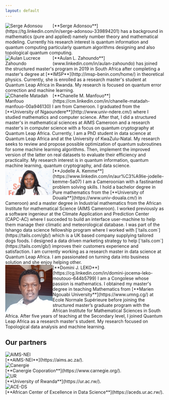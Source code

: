```yaml
---
layout: default
---
```



 
          

<div class='orgWrapper'>
<img align="left" src="assets/images/sa.jpg" alt="Serge Adonsou" width="150">
<div class='bioWrapper'>
[**Serge Adonsou**](https://tg.linkedin.com/in/serge-adonsou-339894201) has a background in mathematics (pure and applied) namely number theory and mathematical modeling. Currently his research interest is quantum information and quantum computing particularly quantum algorithms designing and also topological quantum computing.
</div>
</div>


<div class='orgWrapper'>
<img align="left" src="assets/images/az.jpg" alt="Aulan Lucrece Zahoundo
" width="150">
<div class='bioWrapper'>
[**Aulan L. Zahoundo**](www.linkedin.com/in/aulan-zahoundo) has joined the structured master's program in 2019 in South Africa after completing a master's degree at [**IMSP**](http://imsp-benin.com/home/) in theoretical physics. Currently, she is enrolled as a research master's student at Quantum Leap Africa in Rwanda. My research is focused on quantum error correction and machine learning.
</div>
</div>



<div class='orgWrapper'>
<img align="left" src="assets/images/az.jpg" alt="Chanelle Matadah Manfouo
" width="150">
<div class='bioWrapper'>
[**Chanelle M. Manfouo**](https://cm.linkedin.com/in/chanelle-matadah-manfouo-00a946130)  I am from Cameroon. I graduated from the [**University of Ngaoundere**](http://www.univ-ndere.cm/) where I studied mathematics and computer science. After that, I did a structured master's in mathematical sciences at AIMS Cameroon and a research master's in computer science with a focus on quantum cryptography at Quantum Leap Africa. Currently, I am a PhD student in data science at Quantum Leap Africa and at the University of KwaZulu-Natal. My research seeks to review and propose possible optimization of quantum subroutines for some machine learning algorithms. Then, implement the improved version of the latter on real datasets to evaluate their efficiency and practicality. My research interest is in quantum information, quantum machine learning, quantum cryptography, and data science.
</div>
</div>


<div class='orgWrapper'>
<img align="left" src="assets/images/jak.jpg" alt="Jodelle Aurelie Kemme
" width="150">
<div class='bioWrapper'>
[**Jodelle A. Kemme**](https://www.linkedin.com/in/aur%C3%A9lie-jodelle-kemme-5a07)  I am a Cameroonian with a fastinanted problem solving skills.
I hold a bachelor degree in Pure mathematics from the [**University of Douala**](https://www.univ-douala.cm/) in Cameroon) and a master degree in Industrial
mathematics from the African Institute for mathematical Science (AIMS Cameroon). I worked previously as a software ingenieur at the Climate Application and Prediction Center (CAPC-AC) where I succeded to build an interface user-machine to help them manage their climatic and meteorological database. I was part of the Ishango data science fellowship program where I worked with [`tails.com`](https://tails.com/gb/) which is a UK based company supplying tailored dogs foods. I designed a data driven marketing strategy to help [`tails.com`](https://tails.com/gb/) improves their customers experience and satisfaction. I am currently working as a research master in data science at Quantum Leap Africa. I am passionated on turning data into business solution and she enjoy helping other.
</div>
</div>
  
 
<div class='orgWrapper'>
<img align="left" src="assets/images/djl.jpg" alt="Domini Jocema LEKO
" width="150">
<div class='bioWrapper'>
[**Domini J. LEKO**](https://cg.linkedin.com/in/domini-jocema-leko-moutouo-644b5799) I am a Congolese whose passion is mathematics. I obtained my master's degree in teaching Mathematics from [**Marien Ngouabi University**](https://www.umng.cg/) at Ecole Normale Supérieure before joining the structured master’s graduate program with the African Institute for Mathematical Sciences in South Africa. After five years of teaching at the Secondary level, I joined Quantum Leap Africa as a research master's student. My research focused on Topological data analysis and machine learning.
</div>
</div>
 
 
 
 
 







## Our partners


<div class='orgWrapper'>
<img src="/assets/images/AIMS_logo.PNG" alt="AIMS-NEI" width="150" />
<div class='bioWrapper'>
[**AIMS-NEI**](https://aims.ac.za/).
</div>
</div>


<div class='orgWrapper'>
<img src="/assets/images/Canergie_logo.PNG" alt="Canergie" width="150" /> 
<div class='bioWrapper'>
[**Canergie Coporation**](https://www.carnegie.org/).
</div>
</div>
 
<div class='orgWrapper'>
<img src="/assets/images/UR_logo.PNG" alt="UR" width="150" /> 
<div class='bioWrapper'>
[**University of Rwanda**](https://ur.ac.rw/).
</div>
</div>

<div class='orgWrapper'>
<img src="/assets/images/ACE-DS_logo.PNG" alt="ACE-DS" width="150" />
<div class='bioWrapper'>
[**African Center of Excellence in Data Science**](https://aceds.ur.ac.rw/).
</div>
</div>






